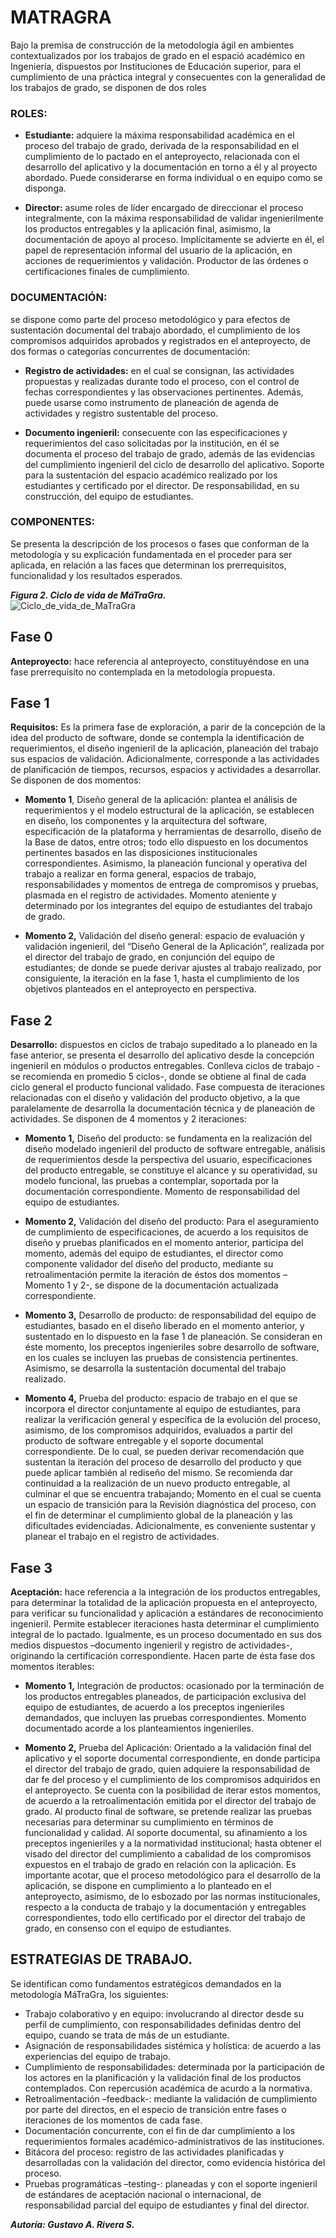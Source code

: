 # MATRAGRA
Bajo la premisa de construcción de la metodología ágil en ambientes contextualizados por los trabajos de grado en el espació académico en Ingeniería, dispuestos por Instituciones de Educación superior, para el cumplimiento de una práctica integral y consecuentes con la generalidad de los trabajos de grado, se disponen de dos roles

### ROLES:
* **Estudiante:** adquiere la máxima responsabilidad académica en el proceso del trabajo de grado, derivada de la responsabilidad en el cumplimiento de lo pactado en el anteproyecto, relacionada con el desarrollo del aplicativo y la documentación en torno a él y al proyecto abordado. Puede considerarse en forma individual o en equipo como se disponga.

* **Director:** asume roles de líder encargado de direccionar el proceso integralmente, con la máxima responsabilidad de validar ingenierilmente los productos entregables y la aplicación final, asimismo, la documentación de apoyo al proceso. Implícitamente se advierte en él, el papel de representación informal del usuario de la aplicación, en acciones de requerimientos y validación.  Productor de las órdenes o certificaciones finales de cumplimiento.

### DOCUMENTACIÓN: 

se dispone como parte del proceso metodológico y para efectos de sustentación documental del trabajo abordado, el cumplimiento de los compromisos adquiridos aprobados y registrados en el anteproyecto, de dos formas o categorías concurrentes de documentación:

* **Registro de actividades:** en el cual se consignan, las actividades propuestas y realizadas durante todo el proceso, con el control de fechas correspondientes y las observaciones pertinentes. Además, puede usarse como instrumento de planeación de agenda de actividades y registro sustentable del proceso.

* **Documento ingenieril:** consecuente con las especificaciones y requerimientos del caso solicitadas por la institución, en él se documenta el proceso del trabajo de grado, además de las evidencias del cumplimiento ingenieril del ciclo de desarrollo del aplicativo. Soporte para la sustentación del espacio académico realizado por los estudiantes y certificado por el director. De responsabilidad, en su construcción, del equipo de estudiantes.  

### COMPONENTES: 
Se presenta la descripción de los procesos o fases que conforman de la metodología y su explicación fundamentada en el proceder para ser aplicada, en relación a las faces que determinan los prerrequisitos, funcionalidad y los resultados esperados.

***Figura 2. Ciclo de vida de MáTraGra.***  
![Ciclo_de_vida_de_MaTraGra](ciloMatragra.png)
 
## Fase 0 
**Anteproyecto:** hace referencia al anteproyecto, constituyéndose en una fase prerrequisito no contemplada en la metodología propuesta.  
## Fase 1
**Requisitos:** Es la primera fase de exploración, a parir de la concepción de la idea del producto de software, donde se contempla la identificación de requerimientos, el diseño ingenieril de la aplicación, planeación del trabajo sus espacios de validación. Adicionalmente, corresponde a las actividades de planificación de tiempos, recursos, espacios y actividades a desarrollar. Se disponen de dos momentos:  

*	**Momento 1**, Diseño general de la aplicación: plantea el análisis de requerimientos y el modelo estructural de la aplicación, se establecen en diseño, los componentes y la arquitectura del software, especificación de la plataforma y herramientas de desarrollo, diseño de la Base de datos, entre otros; todo ello dispuesto en los documentos pertinentes basados en las disposiciones institucionales correspondientes. Asimismo, la planeación funcional y operativa del trabajo a realizar en forma general, espacios de trabajo, responsabilidades y momentos de entrega de compromisos y pruebas, plasmada en el registro de actividades. Momento ateniente y determinado por los integrantes del equipo de estudiantes del trabajo de grado.

*	**Momento 2,** Validación del diseño general: espacio de evaluación y validación ingenieril, del “Diseño General de la Aplicación”, realizada por el director del trabajo de grado, en conjunción del equipo de estudiantes; de donde se puede derivar ajustes al trabajo realizado, por consiguiente, la iteración en la fase 1, hasta el cumplimiento de los objetivos planteados en el anteproyecto en perspectiva.

## Fase 2 
**Desarrollo:** dispuestos en ciclos de trabajo supeditado a lo planeado en la fase anterior, se presenta el desarrollo del aplicativo desde la concepción ingenieril en módulos o productos entregables. Conlleva ciclos de trabajo -se recomienda en promedio 5 ciclos-, donde se obtiene al final de cada ciclo general el producto funcional validado. Fase compuesta de iteraciones relacionadas con el diseño y validación del producto objetivo, a la que paralelamente de desarrolla la documentación técnica y de planeación de actividades. Se disponen de 4 momentos y 2 iteraciones:

*	**Momento 1,** Diseño del producto: se fundamenta en la realización del diseño modelado ingenieril del producto de software entregable, análisis de requerimientos desde la perspectiva del usuario, especificaciones del producto entregable, se constituye el alcance y su operatividad, su modelo funcional, las pruebas a contemplar, soportada por la documentación correspondiente. Momento de responsabilidad del equipo de estudiantes.

*	**Momento 2,** Validación del diseño del producto: Para el aseguramiento de cumplimiento de especificaciones, de acuerdo a los requisitos de diseño y pruebas planificados en el momento anterior, participa del momento, además del equipo de estudiantes, el director como componente validador del diseño del producto, mediante su retroalimentación permite la iteración de éstos dos momentos –Momento 1 y 2-, se dispone de la documentación actualizada correspondiente.
*	**Momento 3,** Desarrollo de producto: de responsabilidad del equipo de estudiantes, basado en el diseño liberado en el momento anterior, y sustentado en lo dispuesto en la fase 1 de planeación. Se consideran en éste momento, los preceptos ingenieriles sobre desarrollo de software, en los cuales se incluyen las pruebas de consistencia pertinentes. Asimismo, se desarrolla la sustentación documental del trabajo realizado.
*	**Momento 4,** Prueba del producto: espacio de trabajo en el que se incorpora el director conjuntamente al equipo de estudiantes, para realizar la verificación general y específica de la evolución del proceso, asimismo, de los compromisos adquiridos, evaluados a partir del producto de software entregable y el soporte documental correspondiente. De lo cual, se pueden derivar recomendación que sustentan la iteración del proceso de desarrollo del producto y que puede aplicar también al rediseño del mismo. 
Se recomienda dar continuidad a la realización de un nuevo producto entregable, al culminar el que se encuentra trabajando; Momento en el cual se cuenta un espacio de transición para la Revisión diagnóstica del proceso, con el fin de determinar el cumplimiento global de la planeación y las dificultades evidenciadas. Adicionalmente, es conveniente sustentar y planear el trabajo en el registro de actividades.  

## Fase 3 
**Aceptación:** hace referencia a la integración de los productos entregables, para determinar la totalidad de la aplicación propuesta en el anteproyecto, para verificar su funcionalidad y aplicación a estándares de reconocimiento ingenieril. Permite establecer iteraciones hasta determinar el cumplimiento integral de lo pactado. Igualmente, es un proceso documentado en sus dos medios dispuestos –documento ingenieril y registro de actividades-, originando la certificación correspondiente. Hacen parte de ésta fase dos momentos iterables:
* **Momento 1,** Integración de productos: ocasionado por la terminación de los productos entregables planeados, de participación exclusiva del equipo de estudiantes, de acuerdo a los preceptos ingenieriles demandados, que incluyen las pruebas correspondientes. Momento documentado acorde a los planteamientos ingenieriles.

* **Momento 2,** Prueba del Aplicación: Orientado a la validación final del aplicativo y el soporte documental correspondiente, en donde participa el director del trabajo de grado, quien adquiere la responsabilidad de dar fe del proceso y el cumplimiento de los compromisos adquiridos en el anteproyecto. Se cuenta con la posibilidad de iterar estos momentos, de acuerdo a la retroalimentación emitida por el director del trabajo de grado.
Al producto final de software, se pretende realizar las pruebas necesarias para determinar su cumplimiento en términos de funcionalidad y calidad. Al soporte documental, su afinamiento a los preceptos ingenieriles y a la normatividad institucional; hasta obtener el visado del director del cumplimiento a cabalidad de los compromisos expuestos en el trabajo de grado en relación con la aplicación. 
Es importante acotar, que el proceso metodológico para el desarrollo de la aplicación, se dispone en cumplimiento a lo planteado en el anteproyecto, asimismo, de lo esbozado por las normas institucionales, respecto a la conducta de trabajo y la documentación y entregables correspondientes, todo ello certificado por el director del trabajo de grado, en consenso con el equipo de estudiantes.

## ESTRATEGIAS DE TRABAJO. 
Se identifican como fundamentos estratégicos demandados en la metodología MáTraGra, los siguientes:


* Trabajo colaborativo y en equipo: involucrando al director desde su perfil de cumplimiento, con responsabilidades definidas dentro del equipo, cuando se trata de más de un estudiante.
* Asignación de responsabilidades sistémica y holística: de acuerdo a las experiencias del equipo de trabajo.
* Cumplimiento de responsabilidades: determinada por la participación de los actores en la planificación y la validación final de los productos contemplados. Con repercusión académica de acurdo a la normativa.
* Retroalimentación –feedback-: mediante la validación de cumplimiento por parte del directos, en el especio de transición entre fases o iteraciones de los momentos de cada fase.
* Documentación concurrente, con el fin de dar cumplimiento a los requerimientos formales académico-administrativos de las instituciones.
* Bitácora del proceso: registro de las actividades planificadas y desarrolladas con la validación del director, como evidencia histórica del proceso.
* Pruebas programáticas –testing-: planeadas y con el soporte ingenieril de estándares de aceptación nacional o internacional, de responsabilidad parcial del equipo de estudiantes y final del director.

***Autoría: Gustavo A. Rivera S.***
